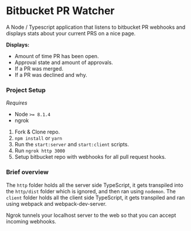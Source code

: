 # Bitbucket PR Watcher

A Node / Typescript application that listens to bitbucket PR webhooks and displays stats about your current PRS on a nice page.

__Displays:__
- Amount of time PR has been open.
- Approval state and amount of approvals.
- If a PR was merged.
- If a PR was declined and why.

### Project Setup

*Requires*
- Node `>= 8.1.4`
- ngrok

1. Fork & Clone repo.
2. `npm install` or `yarn`
3. Run the `start:server` and `start:client` scripts.
4. Run `ngrok http 3000`
5. Setup bitbucket repo with webhooks for all pull request hooks.

### Brief overview

The `http` folder holds all the server side TypeScript, it gets transpiled into the `http/dist` folder which is ignored, and then ran using `nodemon`. The `client` folder holds all the client side TypeScript, it gets transpiled and ran using webpack and webpack-dev-server. 

Ngrok tunnels your localhost server to the web so that you can accept incoming webhooks.